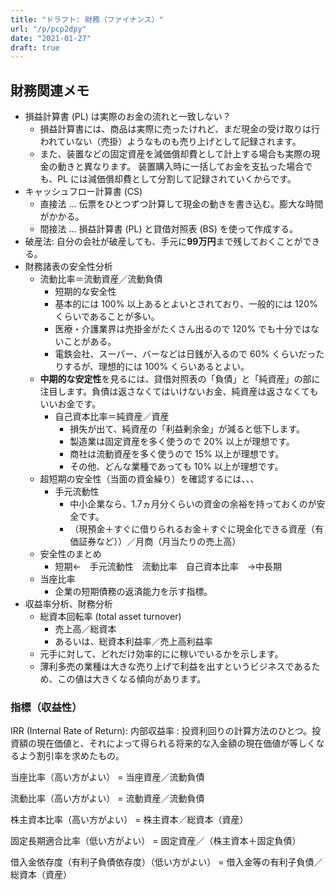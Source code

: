 ```yaml
---
title: "ドラフト: 財務（ファイナンス）"
url: "/p/pcp2dpy"
date: "2021-01-27"
draft: true
---
```


財務関連メモ
----

- 損益計算書 (PL) は実際のお金の流れと一致しない？
    - 損益計算書には、商品は実際に売ったけれど、まだ現金の受け取りは行われていない（売掛）ようなものも売り上げとして記録されます。
    - また、装置などの固定資産を減価償却費として計上する場合も実際の現金の動きと異なります。
      装置購入時に一括してお金を支払った場合でも、PL には減価償却費として分割して記録されていくからです。
- キャッシュフロー計算書 (CS)
    - 直接法 ... 伝票をひとつずつ計算して現金の動きを書き込む。膨大な時間がかかる。
    - 間接法 ... 損益計算書 (PL) と貸借対照表 (BS) を使って作成する。
- 破産法: 自分の会社が破産しても、手元に**99万円**まで残しておくことができる。
- 財務諸表の安全性分析
    - 流動比率＝流動資産／流動負債
        - 短期的な安全性
        - 基本的には 100% 以上あるとよいとされており、一般的には 120% くらいであることが多い。
        - 医療・介護業界は売掛金がたくさん出るので 120% でも十分ではないことがある。
        - 電鉄会社、スーパー、バーなどは日銭が入るので 60% くらいだったりするが、理想的には 100% くらいあるとよい。
    - **中期的な安定性**を見るには、貸借対照表の「負債」と「純資産」の部に注目します。負債は返さなくてはいけないお金、純資産は返さなくてもいいお金です。
        - 自己資本比率＝純資産／資産
            - 損失が出て、純資産の「利益剰余金」が減ると低下します。
            - 製造業は固定資産を多く使うので 20% 以上が理想です。
            - 商社は流動資産を多く使うので 15% 以上が理想です。
            - その他、どんな業種であっても 10% 以上が理想です。
    - 超短期の安全性（当面の資金繰り）を確認するには、、、
        - 手元流動性
            - 中小企業なら、1.7ヵ月分くらいの資金の余裕を持っておくのが安全です。
            - （現預金＋すぐに借りられるお金＋すぐに現金化できる資産（有価証券など））／月商（月当たりの売上高）
    - 安全性のまとめ
        - 短期←　手元流動性　流動比率　自己資本比率　→中長期
    - 当座比率
        - 企業の短期債務の返済能力を示す指標。
- 収益率分析、財務分析
    - 総資本回転率 (total asset turnover)
        - 売上高／総資本
        - あるいは、総資本利益率／売上高利益率
    - 元手に対して、どれだけ効率的にに稼いでいるかを示します。
    - 薄利多売の業種は大きな売り上げで利益を出すというビジネスであるため、この値は大きくなる傾向があります。

### 指標（収益性）

IRR (Internal Rate of Return): 内部収益率
: 投資利回りの計算方法のひとつ。投資額の現在価値と、それによって得られる将来的な入金額の現在価値が等しくなるよう割引率を求めたもの。

当座比率（高い方がよい） = 当座資産／流動負債

流動比率（高い方がよい） = 流動資産／流動負債

株主資本比率（高い方がよい） = 株主資本／総資本（資産）

固定長期適合比率（低い方がよい） = 固定資産／（株主資本＋固定負債）

借入金依存度（有利子負債依存度）（低い方がよい） = 借入金等の有利子負債／総資本（資産）


